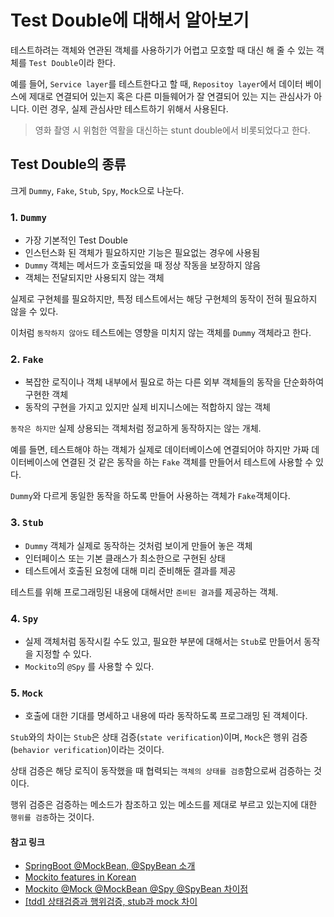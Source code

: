 # Test Double에 대해서 알아보기
테스트하려는 객체와 연관된 객체를 사용하기가 어렵고 모호할 때 대신 해 줄 수 있는 객체를 `Test Double`이라 한다.

예를 들어, `Service layer`를 테스트한다고 할 때, `Repositoy layer`에서 데이터 베이스에 제대로 연결되어 있는지 혹은 다른 미들웨어가 잘 연결되어 있는 지는 관심사가 아니다.
이런 경우, 실제 관심사만 테스트하기 위해서 사용된다.

> 영화 촬영 시 위험한 역활을 대신하는 stunt double에서 비롯되었다고 한다.

## Test Double의 종류
크게  `Dummy`, `Fake`, `Stub`, `Spy`, `Mock`으로 나눈다.

### 1. `Dummy`
* 가장 기본적인 Test Double
* 인스턴스화 된 객체가 필요하지만 기능은 필요없는 경우에 사용됨
* `Dummy` 객체는 메서드가 호출되었을 때 정상 작동을 보장하지 않음
* 객체는 전달되지만 사용되지 않는 객체

실제로 구현체를 필요하지만, 특정 테스트에서는 해당 구현체의 동작이 전혀 필요하지 않을 수 있다.

이처럼 `동작하지 않아도` 테스트에는 영향을 미치지 않는 객체를 `Dummy` 객체라고 한다.

### 2. `Fake`
* 복잡한 로직이나 객체 내부에서 필요로 하는 다른 외부 객체들의 동작을 단순화하여 구현한 객체
* 동작의 구현을 가지고 있지만 실제 비지니스에는 적합하지 않는 객체

`동작은 하지만` 실제 상용되는 객체처럼 정교하게 동작하지는 않는 개체. 

예를 들면, 테스트해야 하는 객체가 실제로 데이터베이스에 연결되어야 하지만 가짜 데이터베이스에 연결된 것 같은 동작을 하는 `Fake` 객체를 만들어서 테스트에 사용할 수 있다.

`Dummy`와 다르게 동일한 동작을 하도록 만들어 사용하는 객체가 `Fake`객체이다.

### 3. `Stub`
* `Dummy` 객체가 실제로 동작하는 것처럼 보이게 만들어 놓은 객체
* 인터페이스 또는 기본 클래스가 최소한으로 구현된 상태
* 테스트에서 호출된 요청에 대해 미리 준비해둔 결과를 제공

테스트를 위해 프로그래밍된 내용에 대해서만 `준비된 결과`를 제공하는 객체.

### 4. `Spy`
* 실제 객체처럼 동작시킬 수도 있고, 필요한 부분에 대해서는 `Stub`로 만들어서 동작을 지정할 수 있다.
* `Mockito`의 `@Spy` 를 사용할 수 있다.

### 5. `Mock`
* 호출에 대한 기대를 명세하고 내용에 따라 동작하도록 프로그래밍 된 객체이다.

`Stub`와의 차이는 `Stub`은 상태 검증(`state verification`)이며, `Mock`은 행위 검증(`behavior verification`)이라는 것이다.

상태 검증은 해당 로직이 동작했을 때 협력되는 `객체의 상태를 검증`함으로써 검증하는 것이다.

행위 검증은 검증하는 메소드가 참조하고 있는 메소드를 제대로 부르고 있는지에 대한 `행위를 검증`하는 것이다.

#### 참고 링크
* [SpringBoot @MockBean, @SpyBean 소개](https://jojoldu.tistory.com/226)
* [Mockito features in Korean](https://github.com/mockito/mockito/wiki/Mockito-features-in-Korean)
* [Mockito @Mock @MockBean @Spy @SpyBean 차이점](https://cobbybb.tistory.com/16)
* [[tdd] 상태검증과 행위검증, stub과 mock 차이](https://joont92.github.io/tdd/%EC%83%81%ED%83%9C%EA%B2%80%EC%A6%9D%EA%B3%BC-%ED%96%89%EC%9C%84%EA%B2%80%EC%A6%9D-stub%EA%B3%BC-mock-%EC%B0%A8%EC%9D%B4/)
